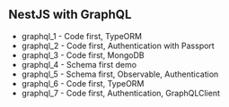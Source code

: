 ## NestJS with GraphQL

- graphql_1 - Code first, TypeORM
- graphql_2 - Code first, Authentication with Passport
- graphql_3 - Code first, MongoDB
- graphql_4 - Schema first demo
- graphql_5 - Schema first, Observable, Authentication
- graphql_6 - Code first, TypeORM 
- graphql_7 - Code first, Authentication, GraphQLClient
